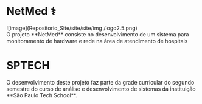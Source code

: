 <h1>NetMed ⚕️</h1>
![image](Repositorio_Site/site/site/img /logo2.5.png)
<br>
O projeto **NetMed** consiste no desenvolvimento de um sistema para monitoramento de hardware e rede na área de atendimento de hospitais

<h1>SPTECH</h1>
O desenvolvimento deste projeto faz parte da grade curricular do segundo semestre do curso de análise e desenvolvimento de sistemas da instituição **São Paulo Tech School**.
